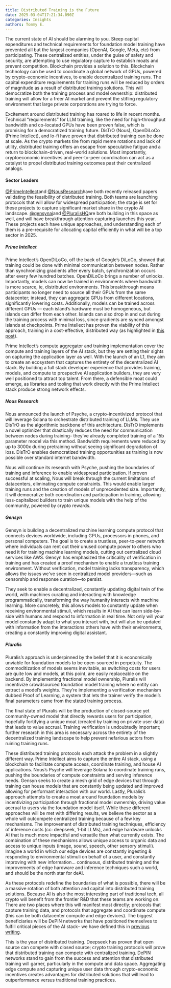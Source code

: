 ```yaml
---
title: Distributed Training is the Future
date: 2025-03-04T17:21:34.090Z
categories: Insights
authors: Tommy E.
---
```

The current state of AI should be alarming to you. Steep capital expenditures and technical requirements for foundation model training have prevented all but the largest companies (OpenAI, Google, Meta, etc) from participating. These centralized entities, under the guise of safety and security, are attempting to use regulatory capture to establish moats and prevent competition. Blockchain provides a solution to this. Blockchain technology can be used to coordinate a global network of GPUs, powered by crypto-economic incentives, to enable decentralized training runs. The capital expenditure requirements for training runs will be reduced by orders of magnitude as a result of distributed training solutions. This will democratize both the training process and model ownership: distributed training will allow for a freer AI market and prevent the stifling regulatory environment that large private corporations are trying to force.

Excitement around distributed training has roared to life in recent months. Technical “requirements” for LLM training, like the need for high-throughput bandwidth and co-located GPUs have been proven false, which is promising for a democratized training future. DisTrO (Nous), OpenDiLoCo (Prime Intellect), and lo-fi have proven that distributed training can be done at scale. As the crypto markets tire from rapid meme rotations and lack of utility, distributed training offers an escape from speculative fatigue and a return to blockchain-driven, real-world solutions. Most importantly, cryptoeconomic incentives and peer-to-peer coordination can act as a catalyst to propel distributed training outcomes past their centralized analogs.

#### Sector Leaders

[@PrimeIntellect](https://x.com/@PrimeIntellect)and [@NousResearch](https://x.com/@NousResearch)have both recently released papers validating the feasibility of distributed training. Both teams are launching protocols that will allow for widespread participation; the stage is set for these projects to capture significant market share in the crypto AI landscape. [@gensynai](https://x.com/@gensynai)and [@PluralisHQ](https://x.com/@PluralisHQ)are both building in this space as well, and will have breakthrough attention-capturing launches this year. These projects each have unique approaches, and understanding each of them is a pre-requisite for allocating capital efficiently in what will be a top sector in 2025.

##### Prime Intellect

Prime Intellect’s OpenDiLoCo, off the back of Google’s DiLoCo, showed that training could be done with minimal communication between nodes. Rather than synchronizing gradients after every batch, synchronization occurs after every few hundred batches. OpenDiLoCo brings a number of unlocks. Importantly, models can now be trained in environments where bandwidth is more scarce, ie, distributed environments. This breakthrough means participants no longer need to source all their GPUs from the same datacenter; instead, they can aggregate GPUs from different locations, significantly lowering costs. Additionally, models can be trained across different GPUs — each island’s hardware must be homogeneous, but islands can differ from each other. Islands can also drop in and out during the training process with minimal loss, since gradients are synced amongst islands at checkpoints. Prime Intellect has proven the viability of this approach, training in a cost-effective, distributed way (as highlighted in [this post](https://www.primeintellect.ai/blog/intellect-1#intellect-1-the-first-decentralized-trained-10b)).

Prime Intellect’s compute aggregator and training implementation cover the compute and training layers of the AI stack, but they are setting their sights on capturing the application layer as well. With the launch of an L1, they aim to create an ecosystem that captures the entirety of the decentralized AI stack. By building a full stack developer experience that provides training, models, and compute to prospective AI application builders, they are very well positioned to attract top talent. From there, a defensible moat could emerge, as libraries and tooling that work directly with the Prime Intellect stack produce strong network effects.

##### Nous Research

Nous announced the launch of Psyche, a crypto-incentivized protocol that will leverage Solana to orchestrate distributed training of LLMs. They use DisTrO as the algorithmic backbone of this architecture. DisTrO implements a novel optimizer that drastically reduces the need for communication between nodes during training– they’ve already completed training of a 15b parameter model via this method. Bandwidth requirements were reduced by up to 3000x during pretraining without seeing significant degradation of loss. DisTrO enables democratized training opportunities as training is now possible over standard internet bandwidth.

Nous will continue its research with Psyche, pushing the boundaries of training and inference to enable widespread participation. If proven successful at scaling, Nous will break through the current limitations of datacenters, eliminating compute constraints. This would enable larger training runs and the creation of models of unprecedented size. Importantly, it will democratize both coordination and participation in training, allowing less-capitalized builders to train unique models with the help of the community, powered by crypto rewards.

##### Gensyn

Gensyn is building a decentralized machine learning compute protocol that connects devices worldwide, including GPUs, processors in phones, and personal computers. The goal is to create a trustless, peer-to-peer network where individuals can rent out their unused compute power to others who need it for training machine learning models, cutting out centralized cloud services like AWS. Gensyn has emphasized the criticality of verification in training and has created a proof mechanism to enable a trustless training environment. Without verification, model training lacks transparency, which allows the issues we've seen in centralized model providers—such as censorship and response curation—to persist.

They seek to enable a decentralized, constantly updating digital twin of the world, with machines curating and interacting with knowledge programmatically, transforming the way humanity interacts with machine learning. More concretely, this allows models to constantly update when receiving environmental stimuli, which results in AI that can learn side-by-side with humans and respond to information in real time. Not only will your model constantly adapt to what you interact with, but will also be updated with information from the interactions others have with their environments, creating a constantly improving digital assistant.

##### Pluralis

Pluralis’s approach is underpinned by the belief that it is economically unviable for foundation models to be open-sourced in perpetuity. The commoditization of models seems inevitable, as switching costs for users are quite low and models, at this point, are easily replaceable on the backend. By implementing fractional model ownership, Pluralis will incentivize crowdsourced foundation model training where no entity can extract a model’s weights. They’re implementing a verification mechanism dubbed Proof of Learning, a system that lets the trainer verify the model’s final parameters came from the stated training process.

The final state of Pluralis will be the production of closed-source yet community-owned model that directly rewards users for participation, hopefully fortifying a unique moat (created by training on private user data) that leads to value accrual. Training verification is undoubtedly important; further research in this area is necessary across the entirety of the decentralized training landscape to help prevent nefarious actors from ruining training runs.



These distributed training protocols each attack the problem in a slightly different way. Prime Intellect aims to capture the entire AI stack, using a blockchain to facilitate compute access, coordinate training, and house AI applications. Nous’s Psyche will leverage Solana to coordinate training runs, pushing the boundaries of compute constraints and serving inference needs. Gensyn seeks to create a mesh grid of edge devices that through training can house models that are constantly being updated and improved allowing for performant interaction with our world. Lastly, Pluralis’s approach attempts to create a moat around foundation models by incentivizing participation through fractional model ownership, driving value accrual to users via the foundation model itself. While these different approaches will be met with differing results, we believe the sector as a whole will outcompete centralized training because of a few key mechanisms. The improvement of distributed training techniques, efficiency of inference costs (cc: deepseek, 1-bit LLMs), and edge hardware unlocks AI that is much more impactful and versatile than what currently exists. The combination of these mechanisms allows unique access to organic data and access to unique inputs (image, sound, speech, other sensory stimuli). Imagine a world in which our edge devices are constantly ingesting & responding to environmental stimuli on behalf of a user, and constantly improving with new information… continuous, distributed training and the improvements of edge hardware and inference techniques such a world, and should be the north star for deAI.

As these protocols redefine the boundaries of what is possible, there will be a massive rotation of both attention and capital into distributed training solutions. Because AI is also the most interesting part of traditional tech, all crypto will benefit from the frontier R&D that these teams are working on. There are two places where this will manifest most directly; protocols that capture training data, and protocols that aggregate and coordinate compute (this can be both datacenter compute and edge devices). The biggest beneficiaries will be DePIN networks that have positioned themselves to fulfill critical pieces of the AI stack– we have defined this in [previous writing](https://plaintextcapital.com/blog/defining-the-crypto-x-ai-stack/).

This is the year of distributed training. Deepseek has proven that open source can compete with closed source; crypto training protocols will prove that distributed training can compete with centralized training. DePIN networks stand to gain from the success and attention that distributed training will garner, particularly in the compute and data space. Aggregating edge compute and capturing unique user data through crypto-economic incentives creates advantages for distributed solutions that will lead to outperformance versus traditional training practices.